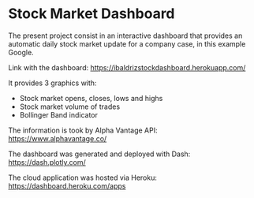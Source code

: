 # Stock Market Dashboard

The present project consist in an interactive dashboard that provides an automatic daily stock market update for a company case, in this example Google.

Link with the dashboard: https://ibaldrizstockdashboard.herokuapp.com/

It provides 3 graphics with: 
- Stock market opens, closes, lows and highs
- Stock market volume of trades
- Bollinger Band indicator

The information is took by Alpha Vantage API: https://www.alphavantage.co/

The dashboard was generated and deployed with Dash: https://dash.plotly.com/

The cloud application was hosted via Heroku: https://dashboard.heroku.com/apps

